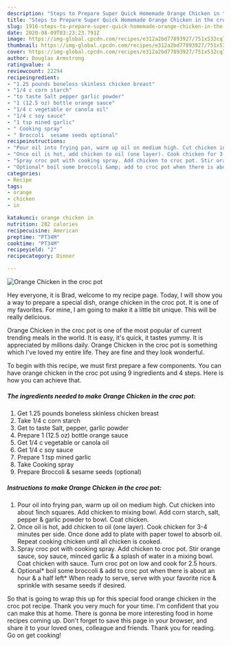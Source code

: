 ```yaml
---
description: "Steps to Prepare Super Quick Homemade Orange Chicken in the croc pot"
title: "Steps to Prepare Super Quick Homemade Orange Chicken in the croc pot"
slug: 1916-steps-to-prepare-super-quick-homemade-orange-chicken-in-the-croc-pot
date: 2020-08-09T03:23:23.791Z
image: https://img-global.cpcdn.com/recipes/e312a2bd77893927/751x532cq70/orange-chicken-in-the-croc-pot-recipe-main-photo.jpg
thumbnail: https://img-global.cpcdn.com/recipes/e312a2bd77893927/751x532cq70/orange-chicken-in-the-croc-pot-recipe-main-photo.jpg
cover: https://img-global.cpcdn.com/recipes/e312a2bd77893927/751x532cq70/orange-chicken-in-the-croc-pot-recipe-main-photo.jpg
author: Douglas Armstrong
ratingvalue: 4
reviewcount: 22294
recipeingredient:
- "1.25 pounds boneless skinless chicken breast"
- "1/4 c corn starch"
- "to taste Salt pepper garlic powder"
- "1 (12.5 oz) bottle orange sauce"
- "1/4 c vegetable or canola oil"
- "1/4 c soy sauce"
- "1 tsp mined garlic"
- " Cooking spray"
- " Broccoli  sesame seeds optional"
recipeinstructions:
- "Pour oil into frying pan, warm up oil on medium high. Cut chicken into about 1inch squares. Add chicken to mixing bowl. Add corn starch, salt, pepper &amp; garlic powder to bowl. Coat chicken."
- "Once oil is hot, add chicken to oil (one layer). Cook chicken for 3-4 minutes per side. Once done add to plate with paper towel to absorb oil. Repeat cooking chicken until all chicken is cooked."
- "Spray croc pot with cooking spray. Add chicken to croc pot. Stir orange sauce, soy sauce, minced garlic &amp; a splash of water in a mixing bowl. Coat chicken with sauce. Turn croc pot on low and cook for 2.5 hours."
- "Optional* boil some broccoli &amp; add to croc pot when there is about an hour &amp; a half left* When ready to serve, serve with your favorite rice &amp; sprinkle with sesame seeds if desired."
categories:
- Recipe
tags:
- orange
- chicken
- in

katakunci: orange chicken in 
nutrition: 282 calories
recipecuisine: American
preptime: "PT34M"
cooktime: "PT34M"
recipeyield: "2"
recipecategory: Dinner

---
```



![Orange Chicken in the croc pot](https://img-global.cpcdn.com/recipes/e312a2bd77893927/751x532cq70/orange-chicken-in-the-croc-pot-recipe-main-photo.jpg)

Hey everyone, it is Brad, welcome to my recipe page. Today, I will show you a way to prepare a special dish, orange chicken in the croc pot. It is one of my favorites. For mine, I am going to make it a little bit unique. This will be really delicious.



Orange Chicken in the croc pot is one of the most popular of current trending meals in the world. It is easy, it's quick, it tastes yummy. It is appreciated by millions daily. Orange Chicken in the croc pot is something which I've loved my entire life. They are fine and they look wonderful.


To begin with this recipe, we must first prepare a few components. You can have orange chicken in the croc pot using 9 ingredients and 4 steps. Here is how you can achieve that.

<!--inarticleads1-->

##### The ingredients needed to make Orange Chicken in the croc pot:

1. Get 1.25 pounds boneless skinless chicken breast
1. Take 1/4 c corn starch
1. Get to taste Salt, pepper, garlic powder
1. Prepare 1 (12.5 oz) bottle orange sauce
1. Get 1/4 c vegetable or canola oil
1. Get 1/4 c soy sauce
1. Prepare 1 tsp mined garlic
1. Take  Cooking spray
1. Prepare  Broccoli &amp; sesame seeds (optional)




<!--inarticleads2-->

##### Instructions to make Orange Chicken in the croc pot:

1. Pour oil into frying pan, warm up oil on medium high. Cut chicken into about 1inch squares. Add chicken to mixing bowl. Add corn starch, salt, pepper &amp; garlic powder to bowl. Coat chicken.
1. Once oil is hot, add chicken to oil (one layer). Cook chicken for 3-4 minutes per side. Once done add to plate with paper towel to absorb oil. Repeat cooking chicken until all chicken is cooked.
1. Spray croc pot with cooking spray. Add chicken to croc pot. Stir orange sauce, soy sauce, minced garlic &amp; a splash of water in a mixing bowl. Coat chicken with sauce. Turn croc pot on low and cook for 2.5 hours.
1. Optional* boil some broccoli &amp; add to croc pot when there is about an hour &amp; a half left* When ready to serve, serve with your favorite rice &amp; sprinkle with sesame seeds if desired.




So that is going to wrap this up for this special food orange chicken in the croc pot recipe. Thank you very much for your time. I'm confident that you can make this at home. There is gonna be more interesting food in home recipes coming up. Don't forget to save this page in your browser, and share it to your loved ones, colleague and friends. Thank you for reading. Go on get cooking!
